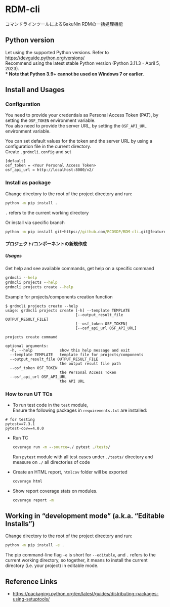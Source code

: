 # RDM-cli
コマンドラインツールによるGakuNin RDMの一括処理機能

## Python version
Let using the supported Python versions. Refer to https://devguide.python.org/versions/  
Recommend using the latest stable Python version (Python 3.11.3 - April 5, 2023).  
**\* Note that Python 3.9+ cannot be used on Windows 7 or earlier.**

## Install and Usages

### Configuration
You need to provide your credentials as Personal Access Token (PAT), 
by setting the `OSF_TOKEN` environment variable.  
You also need to provide the server URL, by setting the `OSF_API_URL` environment variable.

You can set default values for the token and the server URL 
by using a configuration file in the current directory.  
Create `.grdmcli.config` and set
```text
[default]
osf_token = <Your Personal Access Token>
osf_api_url = http://localhost:8000/v2/
```

### Install as package
Change directory to the root of the project directory and run:
```cmd
python -m pip install .
```
`.` refers to the current working directory

Or install via specific branch
```cmd
python -m pip install git+https://github.com/RCOSDP/RDM-cli.git@feature/202303-cli/4.2.cli_new_project
```

#### プロジェクト/コンポーネントの新規作成

##### Usages
Get help and see available commands, get help on a specific command
```cmd
grdmcli --help
grdmcli projects --help
grdmcli projects create --help
```

Example for projects/components creation function 
```text
$ grdmcli projects create --help
usage: grdmcli projects create [-h] --template TEMPLATE
                               [--output_result_file OUTPUT_RESULT_FILE]
                               [--osf_token OSF_TOKEN]
                               [--osf_api_url OSF_API_URL]

projects create command

optional arguments:
  -h, --help            show this help message and exit
  --template TEMPLATE   template file for projects/components
  --output_result_file OUTPUT_RESULT_FILE
                        the output result file path
  --osf_token OSF_TOKEN
                        the Personal Access Token
  --osf_api_url OSF_API_URL
                        the API URL
```

### How to run UT TCs
- To run test code in the `test` module,  
Ensure the following packages in `requirements.txt` are installed:
```
# for testing
pytest==7.3.1
pytest-cov==4.0.0
```

- Run TC
  ```cmd
  coverage run -m --source=./ pytest ./tests/
  ```
  Run `pytest` module with all test cases under `./tests/` directory and measure on `./` all directories of code

- Create an HTML report, `htmlcov` folder will be exported
  ```cmd
  coverage html
  ```

- Show report coverage stats on modules.
  ```cmd
  coverage report -m
  ```

## Working in “development mode” (a.k.a. “Editable Installs”)
Change directory to the root of the project directory and run:
```cmd
python -m pip install -e .
```
The pip command-line flag `-e` is short for `--editable`, 
and `.` refers to the current working directory,
so together, it means to install the current directory (i.e. your project) in editable mode.

## Reference Links
- https://packaging.python.org/en/latest/guides/distributing-packages-using-setuptools/
